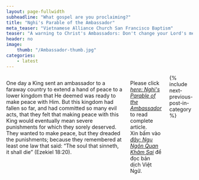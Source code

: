 ```yaml
---
layout: page-fullwidth
subheadline: "What gospel are you proclaiming?"
title: "Nghi's Parable of the Ambassador"
meta_teaser: "Vietnamese Alliance Church San Francisco Baptism"
teaser: "A warning to Christ's Ambassadors: Don't change your Lord's message of reconciliation. The ambassador in this story, like many in our days, did just that: he changed the message. In doing so, he turned the gospel into religion."
header: no
image:
    thumb: "/Ambassador-thumb.jpg"
categories:
    - latest
---
```

<!--more-->
<div class="small-12 columns" style="padding: 0px; border-bottom: none;" markdown="1">

One day a King sent an ambassador to a faraway country to extend a hand of peace to a lower kingdom that He deemed was ready to make peace with Him. But this kingdom had fallen so far, and had committed so many evil acts, that they felt that making peace with this King would eventually mean severe punishments for which they sorely deserved. They wanted to make peace, but they dreaded the punishments; because they remembered at least one law that said: “The soul that sinneth, it shall die” (Ezekiel 18:20).

Please click <a href="/bible-topics/meditations/ambassador/"><u><em>here: Nghi's Parable of the Ambassador</em></u></a> to read complete article.<br />
Xin bấm vào <a href="/hoc-kinh-thanh/suy-gam/quan-kham-sai/"><u><em>đây: Ngụ Ngôn Quan Khâm Sai</em></u></a> để đọc bản dịch Việt Ngữ.

<div class="small-12" style="padding: 0px; border-bottom: none;">
    {% include next-previous-post-in-category %}
</div>
